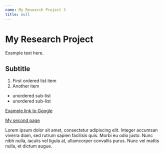```yaml
---
name: My Research Project 3
title: null
---
```


# My Research Project

Example text here.


## Subtitle

1. First ordered list item
2. Another item

- unordered sub-list
- unordered sub-list

[Example link to Google](https://www.google.com)

[My second page](https://mmshx.github.io/second)

Lorem ipsum dolor sit amet, consectetur adipiscing elit. Integer accumsan viverra diam, sed rutrum sapien facilisis quis. Morbi eu odio justo. Nunc nibh nulla, iaculis vel ligula at, ullamcorper convallis purus. Nunc vel mattis nulla, et dictum augue.
